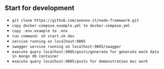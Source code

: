 ## Start for development

- `git clone https://github.com/axenov-it/node-framework.git`
- `copy docker-compose.example.yml to docker-compose.yml`
- `copy .env.example to .env`
- `run command: sh start.sh dev`
- `servise running on localhost:9005`
- `swagger servise running on localhost:9005/swagger`
- `execute query localhost:9005/posts/generate for generate mock data in mongo db container`
- `execute query localhost:9005/posts for demonstration mvc work`
